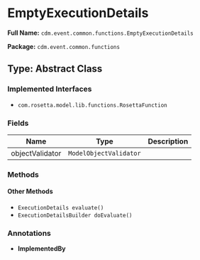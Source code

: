 # EmptyExecutionDetails

**Full Name:** `cdm.event.common.functions.EmptyExecutionDetails`

**Package:** `cdm.event.common.functions`

## Type: Abstract Class

### Implemented Interfaces

- `com.rosetta.model.lib.functions.RosettaFunction`

### Fields

| Name | Type | Description |
|------|------|-------------|
| objectValidator | `ModelObjectValidator` |  |

### Methods

#### Other Methods

- `ExecutionDetails evaluate()`
- `ExecutionDetailsBuilder doEvaluate()`

### Annotations

- **ImplementedBy**

